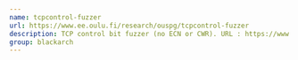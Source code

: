 ```yaml
---
name: tcpcontrol-fuzzer
url: https://www.ee.oulu.fi/research/ouspg/tcpcontrol-fuzzer
description: TCP control bit fuzzer (no ECN or CWR). URL : https://www.ee.oulu.fi/research/ouspg/tcpcontrol-fuzzer Groups : blackarch blackarch-fuzzer blackarch-networking
group: blackarch
---
```

